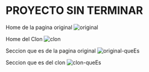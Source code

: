# PROYECTO SIN TERMINAR

Home de la pagina original
![original](https://user-images.githubusercontent.com/102762148/200581005-e321f8e7-b7eb-47e2-8d1f-20c902b2ef19.png)

Home del Clon
![clon](https://user-images.githubusercontent.com/102762148/200581081-3cce119d-6f89-4c6c-b32d-ba76c11e6f8f.png)

Seccion que es de la pagina original
![original-queEs](https://user-images.githubusercontent.com/102762148/200581651-fc90ca4f-fede-4485-8373-a5ead42a52a9.png)

Seccion que es del clon
![clon-queEs](https://user-images.githubusercontent.com/102762148/200581710-c35a2dc5-bd72-4406-83b9-10f59bd3f2e0.png)

